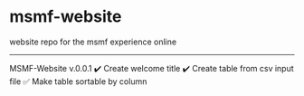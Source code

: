 # msmf-website
website repo for the msmf experience online

---
MSMF-Website v.0.0.1
:heavy_check_mark: Create welcome title
:heavy_check_mark: Create table from csv input file
:white_check_mark: Make table sortable by column

